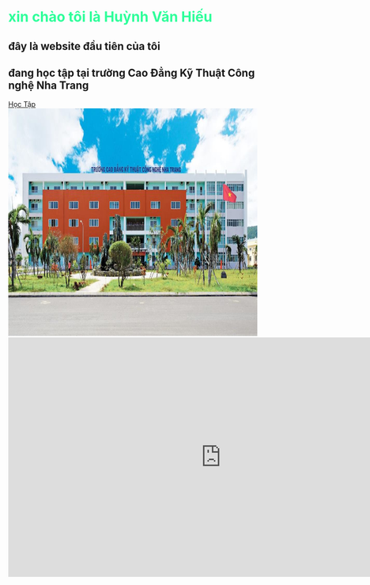<html>
 <head>
<h1 style="color:#2EFE9A;">xin chào tôi là Huỳnh Văn Hiếu </h1>
  <h2> đây là website đầu tiên của tôi </h2>
  <h2> đang học tập tại trường Cao Đẳng Kỹ Thuật Công nghệ Nha Trang </h2>
<a href="https://huynhvanhieuu.github.io/index2.html"> Học Tập </a>
 <head>
  <body>
   <img src="22.jpg" alt="c" width="660" height="460">
   <body>
<iframe width="860" height="484" src="https://www.youtube.com/embed/uKw8Afv64ok" title="YouTube video player" frameborder="0" allow="accelerometer; autoplay; clipboard-write; encrypted-media; gyroscope; picture-in-picture" allowfullscreen></iframe>
    
</html>
